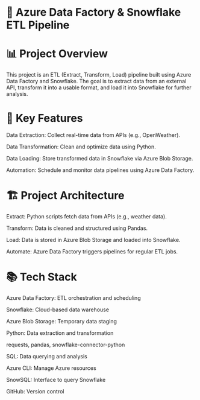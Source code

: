 # 🚀 Azure Data Factory &amp; Snowflake ETL Pipeline

# 📊 Project Overview

This project is an ETL (Extract, Transform, Load) pipeline built using Azure Data Factory and Snowflake. The goal is to extract data from an external API, transform it into a usable format, and load it into Snowflake for further analysis.

# 🌟 Key Features

Data Extraction: Collect real-time data from APIs (e.g., OpenWeather).

Data Transformation: Clean and optimize data using Python.

Data Loading: Store transformed data in Snowflake via Azure Blob Storage.

Automation: Schedule and monitor data pipelines using Azure Data Factory.

# 🏗️ Project Architecture

Extract: Python scripts fetch data from APIs (e.g., weather data).

Transform: Data is cleaned and structured using Pandas.

Load: Data is stored in Azure Blob Storage and loaded into Snowflake.

Automate: Azure Data Factory triggers pipelines for regular ETL jobs.

# 📚 Tech Stack

Azure Data Factory: ETL orchestration and scheduling

Snowflake: Cloud-based data warehouse

Azure Blob Storage: Temporary data staging

Python: Data extraction and transformation

requests, pandas, snowflake-connector-python

SQL: Data querying and analysis

Azure CLI: Manage Azure resources

SnowSQL: Interface to query Snowflake

GitHub: Version control

